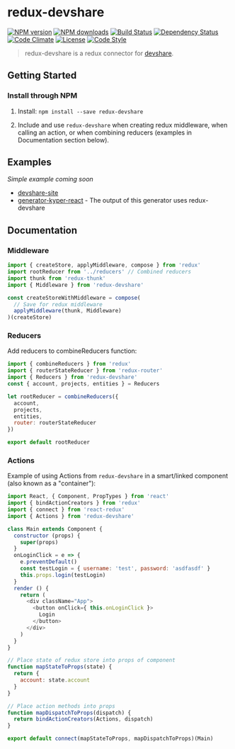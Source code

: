 # redux-devshare

[![NPM version][npm-image]][npm-url]
[![NPM downloads][npm-downloads-image]][npm-url]
[![Build Status][travis-image]][travis-url]
[![Dependency Status][daviddm-image]][daviddm-url]
[![Code Climate][climate-image]][climate-url]
[![License][license-image]][license-url]
[![Code Style][code-style-image]][code-style-url]

>redux-devshare is a redux connector for [devshare](https://github.com/KyperTech/devshare).

## Getting Started

### Install through NPM

1. Install: `npm install --save redux-devshare`

2. Include and use `redux-devshare` when creating redux middleware, when calling an action, or when combining reducers (examples in Documentation section below).

## Examples

*Simple example coming soon*

* [devshare-site](https://github.com/KyperTech/devshare-site)
* [generator-kyper-react](https://github.com/KyperTech/generator-kyper-react) - The output of this generator uses redux-devshare

## Documentation

### Middleware

```javascript
import { createStore, applyMiddleware, compose } from 'redux'
import rootReducer from '../reducers' // Combined reducers
import thunk from 'redux-thunk'
import { Middleware } from 'redux-devshare'

const createStoreWithMiddleware = compose(
  // Save for redux middleware
  applyMiddleware(thunk, Middleware)
)(createStore)
```

### Reducers

Add reducers to combineReducers function:

```javascript
import { combineReducers } from 'redux'
import { routerStateReducer } from 'redux-router'
import { Reducers } from 'redux-devshare'
const { account, projects, entities } = Reducers

let rootReducer = combineReducers({
  account,
  projects,
  entities,
  router: routerStateReducer
})

export default rootReducer
```

### Actions

Example of using Actions from `redux-devshare` in a smart/linked component (also known as a "container"):

```javascript
import React, { Component, PropTypes } from 'react'
import { bindActionCreators } from 'redux'
import { connect } from 'react-redux'
import { Actions } from 'redux-devshare'

class Main extends Component {
  constructor (props) {
    super(props)
  }
  onLoginClick = e => {
    e.preventDefault()
    const testLogin = { username: 'test', password: 'asdfasdf' }
    this.props.login(testLogin)
  }
  render () {
    return (
      <div className="App">
        <button onClick={ this.onLoginClick }>
          Login
        </button>
      </div>
    )
  }
}

// Place state of redux store into props of component
function mapStateToProps(state) {
  return {
    account: state.account
  }
}

// Place action methods into props
function mapDispatchToProps(dispatch) {
  return bindActionCreators(Actions, dispatch)
}

export default connect(mapStateToProps, mapDispatchToProps)(Main)

```


[npm-image]: https://img.shields.io/npm/v/redux-devshare.svg?style=flat-square
[npm-url]: https://npmjs.org/package/redux-devshare
[npm-downloads-image]: https://img.shields.io/npm/dm/redux-devshare.svg?style=flat-square
[travis-image]: https://img.shields.io/travis/KyperTech/redux-devshare/master.svg?style=flat-square
[travis-url]: https://travis-ci.org/KyperTech/redux-devshare
[daviddm-image]: https://img.shields.io/david/KyperTech/redux-devshare.svg?style=flat-square
[daviddm-url]: https://david-dm.org/KyperTech/redux-devshare
[climate-image]: https://img.shields.io/codeclimate/github/KyperTech/redux-devshare.svg?style=flat-square
[climate-url]: https://codeclimate.com/github/KyperTech/redux-devshare
[coverage-image]: https://img.shields.io/codeclimate/coverage/github/KyperTech/redux-devshare.svg?style=flat-square
[coverage-url]: https://codeclimate.com/github/KyperTech/redux-devshare
[license-image]: https://img.shields.io/npm/l/redux-devshare.svg?style=flat-square
[license-url]: https://github.com/KyperTech/redux-devshare/blob/master/LICENSE
[code-style-image]: https://img.shields.io/badge/code%20style-standard-brightgreen.svg?style=flat-square
[code-style-url]: http://standardjs.com/
